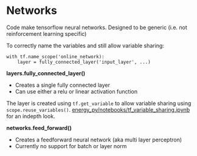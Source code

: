 # Networks 

Code make tensorflow neural networks.  Designed to be generic (i.e. not reinforcement learning specific)


To correctly name the variables and still allow variable sharing:
```
with tf.name_scope('online_network):
    layer = fully_connected_layer('input_layer', ...)
```

**layers.fully_connected_layer()**
- Creates a single fully connected layer
- Can use either a relu or linear activation function

The layer is created using `tf.get_variable` to allow variable sharing using `scope.reuse_variables()`.  [energy_py/notebooks/tf_variable_sharing.ipynb](https://github.com/ADGEfficiency/energy_py/blob/master/notebooks/tf_variable_sharing.ipynb) for an indepth look.

**networks.feed_forward()**
- Creates a feedforward neural network (aka multi layer perceptron)
- Currently no support for batch or layer norm
